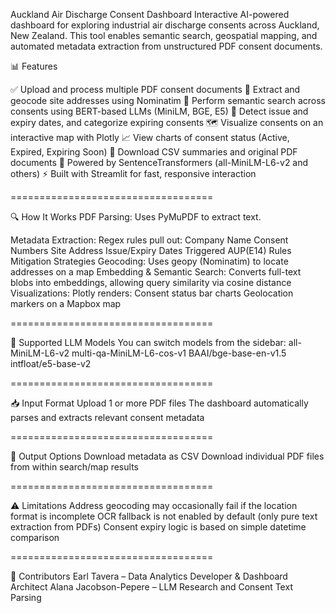 Auckland Air Discharge Consent Dashboard
Interactive AI-powered dashboard for exploring industrial air discharge consents across Auckland, New Zealand.
This tool enables semantic search, geospatial mapping, and automated metadata extraction from unstructured PDF consent documents.

📊 Features

✅ Upload and process multiple PDF consent documents
📍 Extract and geocode site addresses using Nominatim
🧠 Perform semantic search across consents using BERT-based LLMs (MiniLM, BGE, E5)
📅 Detect issue and expiry dates, and categorize expiring consents
🗺️ Visualize consents on an interactive map with Plotly
📈 View charts of consent status (Active, Expired, Expiring Soon)
🧾 Download CSV summaries and original PDF documents
🧠 Powered by SentenceTransformers (all-MiniLM-L6-v2 and others)
⚡ Built with Streamlit for fast, responsive interaction

===================================

🔍 How It Works
  PDF Parsing: Uses PyMuPDF to extract text.

  Metadata Extraction: Regex rules pull out:
  Company Name
  Consent Numbers
  Site Address
  Issue/Expiry Dates
  Triggered AUP(E14) Rules
  Mitigation Strategies
  Geocoding: Uses geopy (Nominatim) to locate addresses on a map
  Embedding & Semantic Search: Converts full-text blobs into embeddings, allowing query similarity via cosine distance
  Visualizations: Plotly renders:
  Consent status bar charts
  Geolocation markers on a Mapbox map
  
===================================

🧠 Supported LLM Models
  You can switch models from the sidebar:
  all-MiniLM-L6-v2
  multi-qa-MiniLM-L6-cos-v1
  BAAI/bge-base-en-v1.5
  intfloat/e5-base-v2
  
===================================

📥 Input Format
  Upload 1 or more PDF files
  The dashboard automatically parses and extracts relevant consent metadata
  
===================================

🧾 Output Options
  Download metadata as CSV
  Download individual PDF files from within search/map results
  
===================================

⚠️ Limitations
  Address geocoding may occasionally fail if the location format is incomplete
  OCR fallback is not enabled by default (only pure text extraction from PDFs)
  Consent expiry logic is based on simple datetime comparison

  ===================================

👥 Contributors
  Earl Tavera – Data Analytics Developer & Dashboard Architect
  Alana Jacobson-Pepere – LLM Research and Consent Text Parsing
